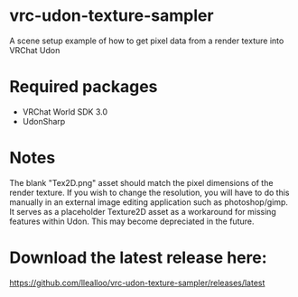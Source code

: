 # vrc-udon-texture-sampler
A scene setup example of how to get pixel data from a render texture into VRChat Udon

# Required packages
- VRChat World SDK 3.0
- UdonSharp

# Notes
The blank "Tex2D.png" asset should match the pixel dimensions of the render texture. If you wish to change the resolution, you will have to do this manually in an external image editing application such as photoshop/gimp. It serves as a placeholder Texture2D asset as a workaround for missing features within Udon. This may become depreciated in the future.

# Download the latest release here:
https://github.com/llealloo/vrc-udon-texture-sampler/releases/latest
